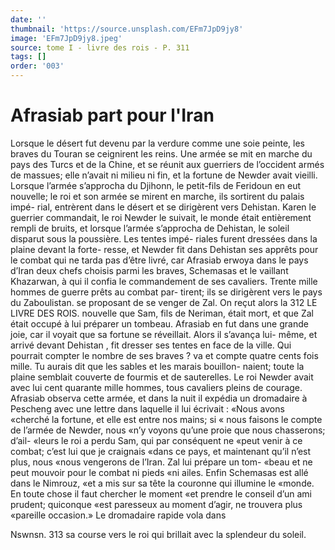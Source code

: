 ```yaml
---
date: ''
thumbnail: 'https://source.unsplash.com/EFm7JpD9jy8'
image: 'EFm7JpD9jy8.jpeg'
source: tome I - livre des rois - P. 311
tags: []
order: '003'
---
```


# Afrasiab part pour l'Iran

Lorsque le désert fut devenu par la verdure comme une soie peinte, les braves du Touran se ceignirent les reins. Une armée se mit en marche du pays des Turcs et de la Chine, et se réunit aux guerriers de l’occident armés de massues; elle n’avait
ni milieu ni fin, et la fortune de Newder avait vieilli. Lorsque l’armée s’approcha du Djihonn, le petit-fils
de Feridoun en eut nouvelle; le roi et son armée se mirent en marche, ils sortirent du palais impé- rial, entrèrent dans le désert et se dirigèrent vers Dehistan. Karen le guerrier commandait, le roi Newder le suivait, le monde était entièrement rempli
de bruits, et lorsque l’armée s’approcha de Dehistan,
le soleil disparut sous la poussière. Les tentes impé-
riales furent dressées dans la plaine devant la forte- resse, et Newder fit dans Dehistan ses apprêts pour le combat qui ne tarda pas d’être livré, car Afrasiab erwoya dans le pays d’Iran deux chefs choisis parmi les braves, Schemasas et le vaillant Khazarwan, à qui il confia le commandement de ses cavaliers. Trente mille hommes de guerre prêts au combat par- tirent; ils se dirigèrent vers le pays du Zaboulistan. se proposant de se venger de Zal. On reçut alors la
312 LE LIVRE DES ROIS.
nouvelle que Sam, fils de Neriman, était mort, et que Zal était occupé à lui préparer un tombeau. Afrasiab en fut dans une grande joie, car il voyait que sa fortune se réveillait. Alors il s’avança lui-
même, et arrivé devant Dehistan , fit dresser ses tentes
en face de la ville. Qui pourrait compter le nombre de ses braves ? va et compte quatre cents fois mille. Tu aurais dit que les sables et les marais bouillon- naient; toute la plaine semblait couverte de fourmis et de sauterelles. Le roi Newder avait avec lui cent quarante mille hommes, tous cavaliers pleins de courage. Afrasiab observa cette armée, et dans la nuit il expédia un dromadaire à Pescheng avec une lettre dans laquelle il lui écrivait : «Nous avons «cherché la fortune, et elle est entre nos mains; si
« nous faisons le compte de l’armée de Newder, nous
«n’y voyons qu’une proie que nous chasserons; d’ail-
«leurs le roi a perdu Sam, qui par conséquent ne «peut venir à ce combat; c’est lui que je craignais «dans ce pays, et maintenant qu’il n’est plus, nous
«nous vengerons de l’Iran. Zal lui prépare un tom- «beau et ne peut mouvoir pour le combat ni pieds «ni ailes. Enfin Schemasas est allé dans le Nimrouz, «et a mis sur sa tête la couronne qui illumine le «monde. En toute chose il faut chercher le moment «et prendre le conseil d’un ami prudent; quiconque «est paresseux au moment d’agir, ne trouvera plus «pareille occasion.» Le dromadaire rapide vola dans

Nswnsn. 313 sa course vers le roi qui brillait avec la splendeur
du soleil.
